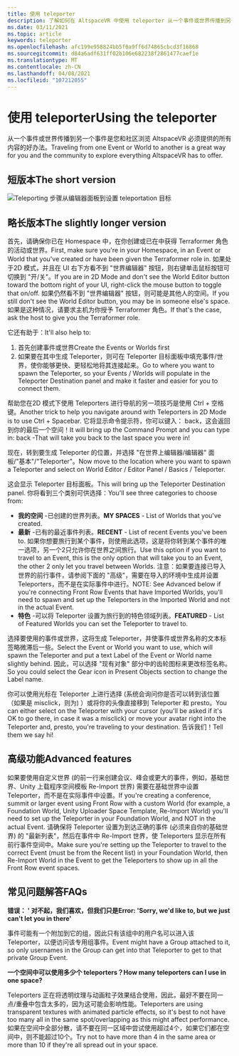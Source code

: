 ```yaml
---
title: 使用 teleporter
description: 了解如何在 AltspaceVR 中使用 teleporter 从一个事件或世界传播到另一个事件。
ms.date: 03/11/2021
ms.topic: article
keywords: teleporter
ms.openlocfilehash: afc199e958824bb5f0a9ff6d74865cbcd3f16868
ms.sourcegitcommit: d84a6adf631ff02b106e682238f2861477caef1e
ms.translationtype: MT
ms.contentlocale: zh-CN
ms.lasthandoff: 04/08/2021
ms.locfileid: "107212055"
---
```

# <a name="using-the-teleporter"></a><span data-ttu-id="2d65e-104">使用 teleporter</span><span class="sxs-lookup"><span data-stu-id="2d65e-104">Using the teleporter</span></span>

<span data-ttu-id="2d65e-105">从一个事件或世界传播到另一个事件是您和社区浏览 AltspaceVR 必须提供的所有内容的好办法。</span><span class="sxs-lookup"><span data-stu-id="2d65e-105">Traveling from one Event or World to another is a great way for you and the community to explore everything AltspaceVR has to offer.</span></span>

## <a name="the-short-version"></a><span data-ttu-id="2d65e-106">短版本</span><span class="sxs-lookup"><span data-stu-id="2d65e-106">The short version</span></span>

![Teleporting 步骤从编辑器面板到设置 teleportation 目标](images/teleporter.png)

## <a name="the-slightly-longer-version"></a><span data-ttu-id="2d65e-108">略长版本</span><span class="sxs-lookup"><span data-stu-id="2d65e-108">The slightly longer version</span></span>

<span data-ttu-id="2d65e-109">首先，请确保你已在 Homespace 中，在你创建或已在中获得 Terraformer 角色的活动或世界。</span><span class="sxs-lookup"><span data-stu-id="2d65e-109">First, make sure you're in your Homespace, in an Event or World that you've created or have been given the Terraformer role in.</span></span> <span data-ttu-id="2d65e-110">如果处于2D 模式，并且在 UI 右下方看不到 "世界编辑器" 按钮，则右键单击鼠标按钮可切换到 "开/关"。</span><span class="sxs-lookup"><span data-stu-id="2d65e-110">If you are in 2D Mode and don't see the World Editor button toward the bottom right of your UI, right-click the mouse button to toggle that on/off.</span></span> <span data-ttu-id="2d65e-111">如果仍然看不到 "世界编辑器" 按钮，则可能是其他人的空间。</span><span class="sxs-lookup"><span data-stu-id="2d65e-111">If you still don't see the World Editor button, you may be in someone else's space.</span></span> <span data-ttu-id="2d65e-112">如果是这种情况，请要求主机为你授予 Terraformer 角色。</span><span class="sxs-lookup"><span data-stu-id="2d65e-112">If that's the case, ask the host to give you the Terraformer role.</span></span>

<span data-ttu-id="2d65e-113">它还有助于：</span><span class="sxs-lookup"><span data-stu-id="2d65e-113">It'll also help to:</span></span> 
1. <span data-ttu-id="2d65e-114">首先创建事件或世界</span><span class="sxs-lookup"><span data-stu-id="2d65e-114">Create the Events or Worlds first</span></span>
2. <span data-ttu-id="2d65e-115">如果要在其中生成 Teleporter，则可在 Teleporter 目标面板中填充事件/世界，使你能够更快、更轻松地将其连接起来。</span><span class="sxs-lookup"><span data-stu-id="2d65e-115">Go to where you want to spawn the Teleporter, so your Events / Worlds will populate in the Teleporter Destination panel and make it faster and easier for you to connect them.</span></span>

<span data-ttu-id="2d65e-116">帮助您在2D 模式下使用 Teleporters 进行导航的另一项技巧是使用 Ctrl + 空格键。</span><span class="sxs-lookup"><span data-stu-id="2d65e-116">Another trick to help you navigate around with Teleporters in 2D Mode is to use Ctrl + Spacebar.</span></span> <span data-ttu-id="2d65e-117">它将显示命令提示符，你可以键入： back，这会返回到你的最后一个空间！</span><span class="sxs-lookup"><span data-stu-id="2d65e-117">It will bring up the Command Prompt and you can type in: back -That will take you back to the last space you were in!</span></span> 

<span data-ttu-id="2d65e-118">现在，转到要生成 Teleporter 的位置，并选择 "在世界上编辑器/编辑器" 面板/"基本"/"Teleporter"。</span><span class="sxs-lookup"><span data-stu-id="2d65e-118">Now move to the location where you want to spawn a Teleporter and select on World Editor / Editor Panel / Basics / Teleporter.</span></span>

<span data-ttu-id="2d65e-119">这会显示 Teleporter 目标面板。</span><span class="sxs-lookup"><span data-stu-id="2d65e-119">This will bring up the Teleporter Destination panel.</span></span> <span data-ttu-id="2d65e-120">你将看到三个类别可供选择：</span><span class="sxs-lookup"><span data-stu-id="2d65e-120">You'll see three categories to choose from:</span></span>

* <span data-ttu-id="2d65e-121">**我的空间** -已创建的世界列表。</span><span class="sxs-lookup"><span data-stu-id="2d65e-121">**MY SPACES** - List of Worlds that you've created.</span></span>
* <span data-ttu-id="2d65e-122">**最新** -已有的最近事件列表。</span><span class="sxs-lookup"><span data-stu-id="2d65e-122">**RECENT** - List of recent Events you've been to.</span></span> <span data-ttu-id="2d65e-123">如果你想要旅行到某个事件，则使用此选项，这是将你转到某个事件的唯一选项，另一个2只允许你在世界之间旅行。</span><span class="sxs-lookup"><span data-stu-id="2d65e-123">Use this option if you want to travel to an Event, this is the only option that will take you to an Event, the other 2 only let you travel between Worlds.</span></span> <span data-ttu-id="2d65e-124">注意：如果要连接已导入世界的前行事件，请参阅下面的 "高级"，需要在导入的环境中生成并设置 Teleporters，而不是在实际事件中进行。</span><span class="sxs-lookup"><span data-stu-id="2d65e-124">NOTE: See Advanced below if you're connecting Front Row Events that have Imported Worlds, you'll need to spawn and set up the Teleporters in the Imported World and not in the actual Event.</span></span>
* <span data-ttu-id="2d65e-125">**特色** -可以将 Teleporter 设置为旅行到的特色领域列表。</span><span class="sxs-lookup"><span data-stu-id="2d65e-125">**FEATURED** - List of Featured Worlds you can set the Teleporter to travel to.</span></span>

<span data-ttu-id="2d65e-126">选择要使用的事件或世界，这将生成 Teleporter，并使事件或世界名称的文本标签略微滞后一些。</span><span class="sxs-lookup"><span data-stu-id="2d65e-126">Select the Event or World you want to use, which will spawn the Teleporter and put a text Label of the Event or World name slightly behind.</span></span> <span data-ttu-id="2d65e-127">因此，可以选择 "现有对象" 部分中的齿轮图标来更改标签名称。</span><span class="sxs-lookup"><span data-stu-id="2d65e-127">So you could select the Gear icon in Present Objects section to change the Label name.</span></span>

<span data-ttu-id="2d65e-128">你可以使用光标在 Teleporter 上进行选择 (系统会询问你是否可以转到该位置（如果是 misclick，则为) ）或将你的头像直接移到 Teleporter 和 presto。</span><span class="sxs-lookup"><span data-stu-id="2d65e-128">You can either select on the Teleporter with your cursor (you'll be asked if it's OK to go there, in case it was a misclick) or move your avatar right into the Teleporter and, presto, you're traveling to your destination.</span></span> <span data-ttu-id="2d65e-129">告诉我们！</span><span class="sxs-lookup"><span data-stu-id="2d65e-129">Tell them we say hi!</span></span>

## <a name="advanced-features"></a><span data-ttu-id="2d65e-130">高级功能</span><span class="sxs-lookup"><span data-stu-id="2d65e-130">Advanced features</span></span>

<span data-ttu-id="2d65e-131">如果要使用自定义世界 (的前一行来创建会议、峰会或更大的事件，例如，基础世界、Unity 上载程序空间模板 Re-Import 世界) 需要在基础世界中设置 Teleporter，而不是在实际事件中设置。</span><span class="sxs-lookup"><span data-stu-id="2d65e-131">If you're creating a conference, summit or larger event using Front Row with a custom World (for example, a Foundation World, Unity Uploader Space Template, Re-Import World) you'll need to set up the Teleporter in your Foundation World, and NOT in the actual Event.</span></span> <span data-ttu-id="2d65e-132">请确保将 Teleporter 设置为到达正确的事件 (必须来自你的基础世界) 的 "最新列表"，然后在事件中 Re-Import 世界，使 Teleporters 显示在所有前行事件空间中。</span><span class="sxs-lookup"><span data-stu-id="2d65e-132">Make sure you're setting up the Teleporter to travel to the correct Event (must be from the Recent list) in your Foundation World, then Re-Import World in the Event to get the Teleporters to show up in all the Front Row event spaces.</span></span>

## <a name="faqs"></a><span data-ttu-id="2d65e-133">常见问题解答</span><span class="sxs-lookup"><span data-stu-id="2d65e-133">FAQs</span></span>

<span data-ttu-id="2d65e-134">**错误： ' 对不起，我们喜欢，但我们只是**</span><span class="sxs-lookup"><span data-stu-id="2d65e-134">**Error: 'Sorry, we'd like to, but we just can't let you in there'**</span></span>

<span data-ttu-id="2d65e-135">事件可能有一个附加到它的组，因此只有该组中的用户名可以进入该 Teleporter，以便访问该专用组事件。</span><span class="sxs-lookup"><span data-stu-id="2d65e-135">Event might have a Group attached to it, so only usernames in the Group can get into that Teleporter to get to that private Group Event.</span></span>

<span data-ttu-id="2d65e-136">**一个空间中可以使用多少个 teleporters？**</span><span class="sxs-lookup"><span data-stu-id="2d65e-136">**How many teleporters can I use in one space?**</span></span>

<span data-ttu-id="2d65e-137">Teleporters 正在将透明纹理与动画粒子效果结合使用，因此，最好不要在同一点/重叠中包含太多的，因为这可能会影响性能。</span><span class="sxs-lookup"><span data-stu-id="2d65e-137">Teleporters are using transparent textures with animated particle effects, so it's best to not have too many all in the same spot/overlapping as this might affect performance.</span></span> <span data-ttu-id="2d65e-138">如果在空间中全部分散，请不要在同一区域中尝试使用超过4个，如果它们都在空间中，则不能超过10个。</span><span class="sxs-lookup"><span data-stu-id="2d65e-138">Try not to have more than 4 in the same area or more than 10 if they're all spread out in your space.</span></span>